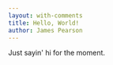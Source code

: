 ```yaml
---
layout: with-comments
title: Hello, World!
author: James Pearson
---
```


Just sayin' hi for the moment.

